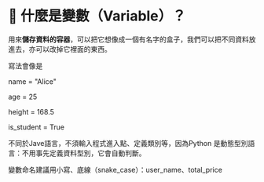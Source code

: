 # 🧠 什麼是變數（Variable）？
用來**儲存資料的容器**，可以把它想像成一個有名字的盒子，我們可以把不同資料放進去，亦可以改掉它裡面的東西。

寫法會像是

name = "Alice"

age = 25

height = 168.5

is_student = True

不同於Jave語言，不須輸入程式進入點、定義類別等，因為Python 是動態型別語言：不用事先定義資料型別，它會自動判斷。

變數命名建議用小寫、底線（snake_case）：user_name、total_price



